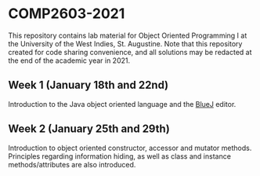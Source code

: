 # COMP2603-2021

This repository contains lab material for Object Oriented Programming I at the University of the West Indies, St. Augustine. Note that this repository created for code sharing convenience, and all solutions may be redacted at the end of the academic year in 2021.

## Week 1 (January 18th and 22nd)

Introduction to the Java object oriented language and the [BlueJ](https://www.bluej.org/) editor.

## Week 2 (January 25th and 29th)

Introduction to object oriented constructor, accessor and mutator methods. Principles regarding information hiding, as well as class and instance methods/attributes are also introduced.
